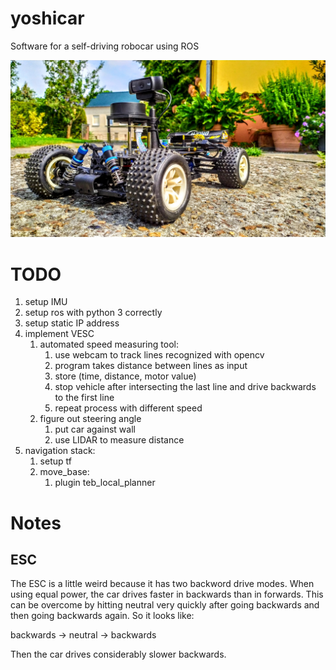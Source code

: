 # yoshicar
Software for a self-driving robocar using ROS

![pic](docs/yoshicar.jpg)

# TODO

1. setup IMU
2. setup ros with python 3 correctly
3. setup static IP address
4. implement VESC
   1. automated speed measuring tool:
      1. use webcam to track lines recognized with opencv
      2. program takes distance between lines as input
      3. store (time, distance, motor value)
      4. stop vehicle after intersecting the last line and drive backwards to the first line
      5. repeat process with different speed
   2. figure out steering angle
      1. put car against wall
      2. use LIDAR to measure distance
5. navigation stack:
   1. setup tf
   2. move_base:
      1. plugin teb_local_planner
   
# Notes

## ESC

The ESC is a little weird because it has two backword drive modes.
When using equal power, the car drives faster in backwards than in forwards.
This can be overcome by hitting neutral very quickly after going backwards and then going backwards again.
So it looks like:

backwards -> neutral -> backwards

Then the car drives considerably slower backwards.